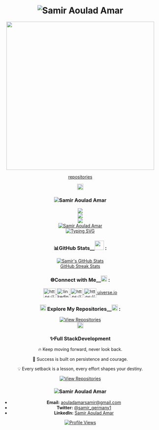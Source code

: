 <div id="badges"  align="center">
<h1 align="center">
<img src="https://readme-typing-svg.herokuapp.com?font=Fira+Code&weight=700&size=40&duration=4&pause=20&color=6D26BFFF&center=true&vCenter=true&width=482&lines=Samir+Aoulad+Amar" alt="Samir Aoulad Amar" />
  <!-- move and color v0 --> 
<!-- <img src="https://readme-typing-svg.herokuapp.com?font=Fira+Code&weight=700&size=40&duration=4&pause=20&color=2900FF&center=true&vCenter=true&width=482&lines=Samir+Aoulad+Amar" alt="Typing SVG" /> -->
<!-- move and color v1 -->
<!-- <img src="https://readme-typing-svg.herokuapp.com?font=Fira+Code&weight=700&size=40&duration=3&pause=10&color=2488AB&center=true&vCenter=true&multiline=true&random=true&width=482&height=89&lines=Samir+Aoulad+Amar" alt="Typing SVG" /> -->  
<!-- <img src="https://readme-typing-svg.herokuapp.com?font=Fira+Code&weight=700&size=40&duration=1900&pause=10&color=2488AB&center=true&vCenter=true&multiline=true&repeat=false&random=true&width=482&height=89&lines=Samir+Aoulad+Amar" alt="Typing SVG" /> --><!-- <img src="https://readme-typing-svg.herokuapp.com?font=Fira+Code&weight=700&size=40&duration=1900&pause=10&color=2488AB&center=true&vCenter=true&multiline=true&repeat=false&random=true&width=482&height=89&lines=Samir+Aoulad+Amar" alt="Typing SVG" /> -->
</h1> 
</div>

<div id="header" align="center">
  <img src="https://developers.giphy.com/branch/master/static/api-512d36c09662682717108a38bbb5c57d.gif" width="480"/>
       </a>
</div>
 
<div id="badges"  align="center">
<p align="center">
    <a target="blank" href=" https://github-profile-trophy.vercel.app/?username=samir20-23&theme=onedark](https://github.com/samir20-23?tab=repositories">
       repositories
    </a>
</p>
</div>

<div id="badges"  align="center">
  <img src="https://media3.giphy.com/media/xT0BKqD9olWLpzPb2w/giphy.webp?cid=ecf05e47brr7shv4hvzp6etvbil3rv1kc0vc7loo83pmnr9q&ep=v1_gifs_related&rid=giphy.webp&ct=g" width="20">  
 <h3>
 <img src="https://readme-typing-svg.herokuapp.com?font=Fira+Code&weight=700&size=17&duration=4&pause=40&color=FFFFFF&center=true&vCenter=true&width=482&lines=Languages+and+Tools+:+" alt="Samir Aoulad Amar" /></h3>

<div align="center">
  <a href="https://skillicons.dev/icons?i=laravel,bootstrap,html,css,express,mysql,vscode,ubuntu,github,vue,figma,tailwind,git,javascript,angular,linux,md,react,python,bun,npm,php,androidstudio,kotlin,arduino,kali,nodejs">  
    <img src="https://skillicons.dev/icons?i=laravel,html,css,express,mysql,vscode,ubuntu,github,vue,figma,tailwind,adonis" /><br>
    <img src="https://skillicons.dev/icons?i=javascript,angular,linux,md,react,python,bun,npm,git,firebase" /><br>
    <img src="https://skillicons.dev/icons?i=php,bootstrap,androidstudio,kotlin,arduino,kali,nodejs,supabase" /><br><img src="https://readme-typing-svg.herokuapp.com?font=Fira+Code&weight=700&size=50&duration=4&pause=20&color=9B31FE&center=true&vCenter=true&width=482&lines=..." alt="Samir Aoulad Amar" />
    <div align="center"> 
    <img src="https://readme-typing-svg.herokuapp.com?font=Fira+Code&weight=700&size=17&duration=4000&pause=1000&color=6D26BFFF&center=true&vCenter=true&width=482&lines=If+you+fail+get+up+and+try+again" alt="Typing SVG" />
      </a>
</div>
</div>

 ### <h3>📊GitHub Stats__<img src="https://media2.giphy.com/media/xTiTnpYk31KxHJZdFm/200.webp?cid=ecf05e47brr7shv4hvzp6etvbil3rv1kc0vc7loo83pmnr9q&ep=v1_gifs_related&rid=200.webp&ct=g" width="30"> : </h3>  

<div align="center">
  <a target="blank" href="https://github-readme-stats.vercel.app/api?username=samir20-23&show_icons=true&theme=radical">
    <img src="https://github-readme-stats.vercel.app/api?username=samir20-23&show_icons=true&theme=radical" alt="Samir's GitHub Stats" />
  </a>
</div>

<div align="center">
  <a target="blank" href="https://github-readme-streak-stats.herokuapp.com/?user=samir20-23">
GitHub Streak Stats
  </a>
</div>

### <h3> 🌐Connect with Me__<img src="https://media3.giphy.com/media/Xgkr8kq3NPlv0s1yii/giphy.webp?cid=ecf05e47brr7shv4hvzp6etvbil3rv1kc0vc7loo83pmnr9q&ep=v1_gifs_related&rid=giphy.webp&ct=g" width="20"> : </h3>

<div align="center">
  <p align="center">
    <a target="blank" href="https://twitter.com/samir_germany1" target="blank">
      <img align="center" src="https://raw.githubusercontent.com/rahuldkjain/github-profile-readme-generator/master/src/images/icons/Social/twitter.svg" alt="https://x.com/samir_germany1" height="30" width="40" />
    </a>
    <a target="blank" href="https://www.linkedin.com/in/samir-aoulad-amar-a238a9334/" target="blank">
      <img align="center" src="https://raw.githubusercontent.com/rahuldkjain/github-profile-readme-generator/master/src/images/icons/Social/linked-in-alt.svg" alt="linkedin.com/in/samir-aoulad-amar-a238a9334/" height="30" width="40" />
    </a>
    <a target="blank" href="https://www.instagram.com/samir_devgenius/" target="blank">
      <img align="center" src="https://raw.githubusercontent.com/rahuldkjain/github-profile-readme-generator/master/src/images/icons/Social/instagram.svg" alt="https://www.instagram.com/samir_devgenius/" height="30" width="40" />
    </a>
    <a target="blank" href="https://codepen.io/germany-samir" target="blank">
      <img align="center" src="https://raw.githubusercontent.com/rahuldkjain/github-profile-readme-generator/master/src/images/icons/Social/codepen.svg" alt="https://codepen.io/germany-samir" height="30" width="40" />
    </a>
    <a target="blank" href="https://uiverse.io/profile/samir20-23" target="blank">
      uiverse.io
    </a>
  </p>
</div>
 
<div align="center" style="display:none;">
  <audio controls autoplay style="box-shadow: 0 0 114px 1px red;border-radius:70px">
    <source src="https://www.soundhelix.com/examples/mp3/SoundHelix-Song-1.mp3" type="audio/mpeg">
  </audio>
</div>

### <h3><img src="https://media0.giphy.com/media/du3J3cXyzhj75IOgvA/200.webp?cid=790b7611uow0p53gzg1mtk22a98w762tl2np03dmsai4cz5b&ep=v1_gifs_search&rid=200.webp&ct=g" width="20"> Explore My Repositories__<img src="https://media2.giphy.com/media/3o7TKt4chYAVl2nByE/giphy.webp?cid=ecf05e47kanx9422yehf11mgpdp2s5gw9wsd4dj13r4ro0ix&ep=v1_gifs_related&rid=giphy.webp&ct=g" width="20"> : </h3>

<div align="center" >
  <a target="blank" href="https://github.com/samir20-23?tab=repositories">
    <img src="https://img.shields.io/badge/View-Repositories-blue?style=for-the-badge&logo=github" alt="View Repositories" />
  </a>
</div>

<img src="https://media2.giphy.com/media/l3fQe3M67aDcDo3cs/giphy.webp?cid=ecf05e47vd0g5mne1urc1cpgas0ds7mxil8lsnfzmpypx3i4&ep=v1_gifs_related&rid=giphy.webp&ct=g" width="20">
<br/> 
<div align="center">
<h3 align="center">✨Full StackDevelopment</h3>

 🔥 Keep moving forward, never look back. 

 🚀 Success is built on persistence and courage.

 💡  Every setback is a lesson, every effort shapes your destiny.

 </div>
<div align="center" >
  <a target="blank" href="https://samir20-23.github.io/App_Bio/resources/views/google.com/main.html">
    <img src="https://img.shields.io/badge/View-website-blue?style=for-the-badge" alt="View Repositories" />
  </a>
</div>

### <h3><img src="https://readme-typing-svg.herokuapp.com?font=Fira+Code&weight=700&size=17&duration=4&pause=40&color=FFFFFF&center=true&vCenter=true&width=482&lines=📫+How+to+Reach+Me__+:+" alt="Samir Aoulad Amar" />
   </h3>
 
- **Email:** [aouladamarsamir@gmail.com](mailto:aouladamarsamir@gmail.com)
- **Twitter:** [@samir_germany1](https://twitter.com/samir_germany1)
- **LinkedIn:** [Samir Aoulad Amar](https://www.linkedin.com/in/samir-aoulad-amar-a238a9334/)

<div align="center">
  <a target="blank" href="https://samir20-23.github.io/App_Bio/resources/views/google.com/main.html">
  <img src="https://komarev.com/ghpvc/?username=samir20-23&label=Profile%20views&color=0e75b6&style=flat" alt="Profile Views" />
  </a>
</div>
